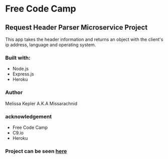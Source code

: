 # Free Code Camp 
## Request Header Parser Microservice Project
This app takes the header information and returns an object with the client's ip address, language and operating system.
### Built with:
+  Node.js
+  Express.js
+  Heroku
### Author
Melissa Kepler A.K.A Missarachnid
### acknowledgement
+ Free Code Camp
+  C9.io
+  Heroku

### Project can be seen [here](https://header-parser-mmk.herokuapp.com/)
